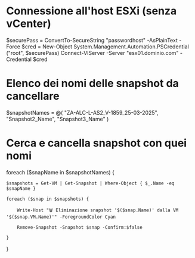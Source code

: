 # Connessione all'host ESXi (senza vCenter)
$securePass = ConvertTo-SecureString "passwordhost" -AsPlainText -Force
$cred = New-Object System.Management.Automation.PSCredential ("root", $securePass)
Connect-VIServer -Server "esx01.dominio.com" -Credential $cred

# Elenco dei nomi delle snapshot da cancellare 

$snapshotNames = @( 
    "ZA-ALC-L-AS2_V-1859_25-03-2025",
    "Snapshot2_Name",
    "Snapshot3_Name"
) 

# Cerca e cancella snapshot con quei nomi 

foreach ($snapName in $snapshotNames) { 

    $snapshots = Get-VM | Get-Snapshot | Where-Object { $_.Name -eq $snapName } 

    foreach ($snap in $snapshots) { 

        Write-Host "🗑️ Eliminazione snapshot '$($snap.Name)' dalla VM '$($snap.VM.Name)'" -ForegroundColor Cyan 

        Remove-Snapshot -Snapshot $snap -Confirm:$false 

    } 

} 

